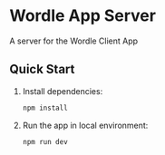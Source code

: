 # Wordle App Server

A server for the Wordle Client App


## Quick Start
1. Install dependencies:
   ```bash
   npm install
   ```
2. Run the app in local environment:
   ```bash
   npm run dev
   ```
